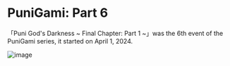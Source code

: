 # PuniGami: Part 6
「Puni God's Darkness ~ Final Chapter: Part 1 ~」was the 6th event of the PuniGami series, it started on April 1, 2024.

![image](https://github.com/user-attachments/assets/3ee832c7-d3ad-4fbf-96f2-47fbcd6587fc)
